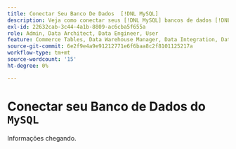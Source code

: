 ```yaml
---
title: Conectar Seu Banco De Dados  [!DNL MySQL]
description: Veja como conectar seus [!DNL MySQL] bancos de dados [!DNL Commerce Intelligence].
exl-id: 22632cab-3c44-4a1b-8809-ac6cba5f655a
role: Admin, Data Architect, Data Engineer, User
feature: Commerce Tables, Data Warehouse Manager, Data Integration, Data Import/Export
source-git-commit: 6e2f9e4a9e91212771e6f6baa8c2f8101125217a
workflow-type: tm+mt
source-wordcount: '15'
ht-degree: 0%

---
```


# Conectar seu Banco de Dados do `MySQL`

Informações chegando.
